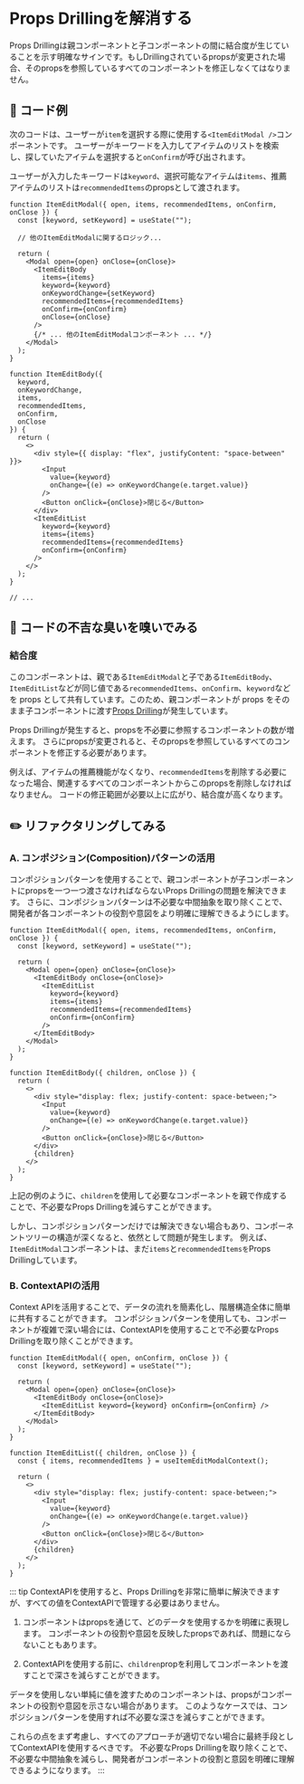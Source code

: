 # Props Drillingを解消する

<div style="margin-top: 16px">
<Badge type="info" text="結合度" />
</div>

Props Drillingは親コンポーネントと子コンポーネントの間に結合度が生じていることを示す明確なサインです。もしDrillingされているpropsが変更された場合、そのpropsを参照しているすべてのコンポーネントを修正しなくてはなりません。

## 📝 コード例

次のコードは、ユーザーが`item`を選択する際に使用する`<ItemEditModal />`コンポーネントです。
ユーザーがキーワードを入力してアイテムのリストを検索し、探していたアイテムを選択すると`onConfirm`が呼び出されます。

ユーザーが入力したキーワードは`keyword`、選択可能なアイテムは`items`、推薦アイテムのリストは`recommendedItems`のpropsとして渡されます。

```tsx 2,9-10,12-13,39-42
function ItemEditModal({ open, items, recommendedItems, onConfirm, onClose }) {
  const [keyword, setKeyword] = useState("");

  // 他のItemEditModalに関するロジック...

  return (
    <Modal open={open} onClose={onClose}>
      <ItemEditBody
        items={items}
        keyword={keyword}
        onKeywordChange={setKeyword}
        recommendedItems={recommendedItems}
        onConfirm={onConfirm}
        onClose={onClose}
      />
      {/* ... 他のItemEditModalコンポーネント ... */}
    </Modal>
  );
}

function ItemEditBody({
  keyword,
  onKeywordChange,
  items,
  recommendedItems,
  onConfirm,
  onClose
}) {
  return (
    <>
      <div style={{ display: "flex", justifyContent: "space-between" }}>
        <Input
          value={keyword}
          onChange={(e) => onKeywordChange(e.target.value)}
        />
        <Button onClick={onClose}>閉じる</Button>
      </div>
      <ItemEditList
        keyword={keyword}
        items={items}
        recommendedItems={recommendedItems}
        onConfirm={onConfirm}
      />
    </>
  );
}

// ...
```

## 👃 コードの不吉な臭いを嗅いでみる

### 結合度

このコンポーネントは、親である`ItemEditModal`と子である`ItemEditBody`、`ItemEditList`などが同じ値である`recommendedItems`、`onConfirm`、`keyword`などを props として共有しています。このため、親コンポーネントが props をそのまま子コンポーネントに渡す[Props Drilling](https://kentcdodds.com/blog/prop-drilling)が発生しています。

Props Drillingが発生すると、propsを不必要に参照するコンポーネントの数が増えます。
さらにpropsが変更されると、そのpropsを参照しているすべてのコンポーネントを修正する必要があります。

例えば、アイテムの推薦機能がなくなり、`recommendedItems`を削除する必要になった場合、関連するすべてのコンポーネントからこのpropsを削除しなければなりません。
コードの修正範囲が必要以上に広がり、結合度が高くなります。

## ✏️ リファクタリングしてみる

### A. コンポジション(Composition)パターンの活用

コンポジションパターンを使用することで、親コンポーネントが子コンポーネントにpropsを一つ一つ渡さなければならないProps Drillingの問題を解決できます。
さらに、コンポジションパターンは不必要な中間抽象を取り除くことで、開発者が各コンポーネントの役割や意図をより明確に理解できるようにします。

```tsx
function ItemEditModal({ open, items, recommendedItems, onConfirm, onClose }) {
  const [keyword, setKeyword] = useState("");

  return (
    <Modal open={open} onClose={onClose}>
      <ItemEditBody onClose={onClose}>
        <ItemEditList
          keyword={keyword}
          items={items}
          recommendedItems={recommendedItems}
          onConfirm={onConfirm}
        />
      </ItemEditBody>
    </Modal>
  );
}

function ItemEditBody({ children, onClose }) {
  return (
    <>
      <div style="display: flex; justify-content: space-between;">
        <Input
          value={keyword}
          onChange={(e) => onKeywordChange(e.target.value)}
        />
        <Button onClick={onClose}>閉じる</Button>
      </div>
      {children}
    </>
  );
}
```

上記の例のように、`children`を使用して必要なコンポーネントを親で作成することで、不必要なProps Drillingを減らすことができます。

しかし、コンポジションパターンだけでは解決できない場合もあり、コンポーネントツリーの構造が深くなると、依然として問題が発生します。
例えば、`ItemEditModal`コンポーネントは、まだ`items`と`recommendedItemsを`Props Drillingしています。

### B. ContextAPIの活用

Context APIを活用することで、データの流れを簡素化し、階層構造全体に簡単に共有することができます。
コンポジションパターンを使用しても、コンポーネントが複雑で深い場合には、ContextAPIを使用することで不必要なProps Drillingを取り除くことができます。

```tsx 1,7,14
function ItemEditModal({ open, onConfirm, onClose }) {
  const [keyword, setKeyword] = useState("");

  return (
    <Modal open={open} onClose={onClose}>
      <ItemEditBody onClose={onClose}>
        <ItemEditList keyword={keyword} onConfirm={onConfirm} />
      </ItemEditBody>
    </Modal>
  );
}

function ItemEditList({ children, onClose }) {
  const { items, recommendedItems } = useItemEditModalContext();

  return (
    <>
      <div style="display: flex; justify-content: space-between;">
        <Input
          value={keyword}
          onChange={(e) => onKeywordChange(e.target.value)}
        />
        <Button onClick={onClose}>閉じる</Button>
      </div>
      {children}
    </>
  );
}
```

::: tip
ContextAPIを使用すると、Props Drillingを非常に簡単に解決できますが、すべての値をContextAPIで管理する必要はありません。

1. コンポーネントはpropsを通じて、どのデータを使用するかを明確に表現します。
コンポーネントの役割や意図を反映したpropsであれば、問題にならないこともあります。

2. ContextAPIを使用する前に、`children`propを利用してコンポーネントを渡すことで深さを減らすことができます。

データを使用しない単純に値を渡すためのコンポーネントは、propsがコンポーネントの役割や意図を示さない場合があります。
このようなケースでは、コンポジションパターンを使用すれば不必要な深さを減らすことができます。

これらの点をまず考慮し、すべてのアプローチが適切でない場合に最終手段としてContextAPIを使用するべきです。
不必要なProps Drillingを取り除くことで、不必要な中間抽象を減らし、開発者がコンポーネントの役割と意図を明確に理解できるようになります。
:::

